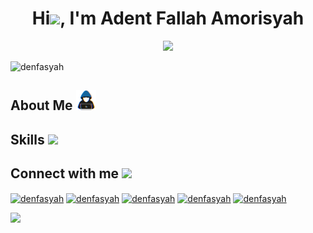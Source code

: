 <h1 align="center">Hi<img src = "https://raw.githubusercontent.com/MartinHeinz/MartinHeinz/master/wave.gif" width = 30px>, I'm Adent Fallah Amorisyah</h1>

<div align="center">
<img src="https://readme-typing-svg.herokuapp.com?lines=Full+Stack+Developer;&center=true&width=380&height=45">
<!-- <img src="https://github.com/TheDudeThatCode/TheDudeThatCode/blob/master/Assets/Developer.gif" width="30px"> -->
  </div>
<!-- <h3 align="center">Full Stack Developer<img src="https://github.com/TheDudeThatCode/TheDudeThatCode/blob/master/Assets/Developer.gif" width="30px"></h3> -->

<p align="left"> <img src="https://komarev.com/ghpvc/?username=denfasyah&label=Profile%20views&color=0e75b6&style=flat" alt="denfasyah" /> </p>

<h2> About Me <img src = "https://github.com/0xAbdulKhalid/0xAbdulKhalid/raw/main/assets/mdImages/about_me.gif" width=32px> </h2>



<h2> Skills <img src = "https://media2.giphy.com/media/QssGEmpkyEOhBCb7e1/giphy.gif?cid=ecf05e47a0n3gi1bfqntqmob8g9aid1oyj2wr3ds3mg700bl&rid=giphy.gif" width = 32px> </h2>

 


<h2> Connect with me <img src='https://raw.githubusercontent.com/ShahriarShafin/ShahriarShafin/main/Assets/handshake.gif' width="80px"> </h2>

<p align="left">
<a href="https://linkedin.com/in/denfasyah" target="blank"><img align="center" src="https://raw.githubusercontent.com/rahuldkjain/github-profile-readme-generator/master/src/images/icons/Social/linked-in-alt.svg" alt="denfasyah" height="30" width="40" /></a>
<a href="https://fb.com/denfasyah" target="blank"><img align="center" src="https://raw.githubusercontent.com/rahuldkjain/github-profile-readme-generator/master/src/images/icons/Social/facebook.svg" alt="denfasyah" height="30" width="40" /></a>
<a href="https://instagram.com/denfasyah" target="blank"><img align="center" src="https://raw.githubusercontent.com/rahuldkjain/github-profile-readme-generator/master/src/images/icons/Social/instagram.svg" alt="denfasyah" height="30" width="40" /></a>
<a href="https://www.hackerrank.com/denfasyah" target="blank"><img align="center" src="https://raw.githubusercontent.com/rahuldkjain/github-profile-readme-generator/master/src/images/icons/Social/hackerrank.svg" alt="denfasyah" height="30" width="40" /></a>
<a href="https://discord.gg/denfasyah" target="blank"><img align="center" src="https://raw.githubusercontent.com/rahuldkjain/github-profile-readme-generator/master/src/images/icons/Social/discord.svg" alt="denfasyah" height="30" width="40" /></a>
</p>
<img src="https://user-images.githubusercontent.com/73097560/115834477-dbab4500-a447-11eb-908a-139a6edaec5c.gif">
